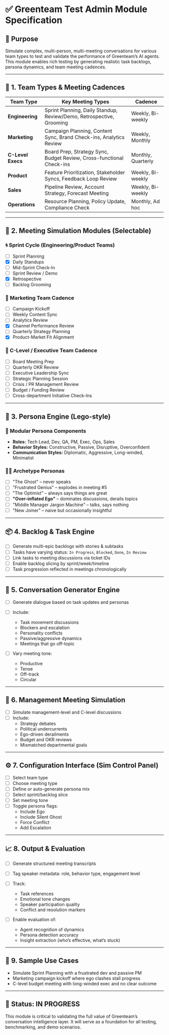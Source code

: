 # ✅ Greenteam Test Admin Module Specification

## 🎯 Purpose

Simulate complex, multi-person, multi-meeting conversations for various team types to test and validate the performance of Greenteam’s AI agents. This module enables rich testing by generating realistic task backlogs, persona dynamics, and team meeting cadences.

---

## 🧭 1. Team Types & Meeting Cadences

| **Team Type**    | **Key Meeting Types**                                                   | **Cadence**              |
|------------------|-------------------------------------------------------------------------|--------------------------|
| **Engineering**  | Sprint Planning, Daily Standup, Review/Demo, Retrospective, Grooming    | Weekly, Bi-weekly        |
| **Marketing**    | Campaign Planning, Content Sync, Brand Check-ins, Analytics Review      | Weekly, Monthly          |
| **C-Level Execs**| Board Prep, Strategy Sync, Budget Review, Cross-functional Check-ins    | Monthly, Quarterly       |
| **Product**      | Feature Prioritization, Stakeholder Syncs, Feedback Loop Review         | Weekly, Bi-weekly        |
| **Sales**        | Pipeline Review, Account Strategy, Forecast Meeting                     | Weekly, Bi-weekly        |
| **Operations**   | Resource Planning, Policy Update, Compliance Check                      | Monthly, Ad hoc          |

---

## 🧱 2. Meeting Simulation Modules (Selectable)

### 🌀 Sprint Cycle (Engineering/Product Teams)
- [ ] Sprint Planning  
- [x] Daily Standups  
- [ ] Mid-Sprint Check-In  
- [ ] Sprint Review / Demo  
- [x] Retrospective  
- [ ] Backlog Grooming  

### 🎯 Marketing Team Cadence
- [ ] Campaign Kickoff  
- [ ] Weekly Content Sync  
- [ ] Analytics Review  
- [x] Channel Performance Review  
- [ ] Quarterly Strategy Planning  
- [x] Product-Market Fit Alignment  

### 🧠 C-Level / Executive Team Cadence
- [ ] Board Meeting Prep  
- [ ] Quarterly OKR Review  
- [ ] Executive Leadership Sync  
- [ ] Strategic Planning Session  
- [ ] Crisis / PR Management Review  
- [ ] Budget / Funding Review  
- [ ] Cross-department Initiative Check-Ins  

---

## 🧩 3. Persona Engine (Lego-style)

### 🔧 Modular Persona Components
- **Roles:** Tech Lead, Dev, QA, PM, Exec, Ops, Sales  
- **Behavior Styles:** Constructive, Passive, Disruptive, Overconfident  
- **Communication Styles:** Diplomatic, Aggressive, Long-winded, Minimalist  

### 🧍‍♂️ Archetype Personas
- [ ] "The Ghost" – never speaks  
- [ ] "Frustrated Genius" – explodes in meeting #5  
- [ ] "The Optimist" – always says things are great  
- [ ] **"Over-inflated Ego"** – dominates discussions, derails topics  
- [ ] "Middle Manager Jargon Machine" – talks, says nothing  
- [ ] "New Joiner" – naive but occasionally insightful  

---

## 📦 4. Backlog & Task Engine

- [ ] Generate multi-epic backlogs with stories & subtasks  
- [ ] Tasks have varying status: `In Progress`, `Blocked`, `Done`, `In Review`  
- [ ] Link tasks to meeting discussions via ticket IDs  
- [ ] Enable backlog slicing by sprint/week/timeline  
- [ ] Task progression reflected in meetings chronologically  

---

## 💬 5. Conversation Generator Engine

- [ ] Generate dialogue based on task updates and personas  
- [ ] Include:
  - Task movement discussions  
  - Blockers and escalation  
  - Personality conflicts  
  - Passive/aggressive dynamics  
  - Meetings that go off-topic  

- [ ] Vary meeting tone:
  - Productive  
  - Tense  
  - Off-track  
  - Circular  

---

## 🧠 6. Management Meeting Simulation

- [ ] Simulate management-level and C-level discussions  
- [ ] Include:
  - Strategy debates  
  - Political undercurrents  
  - Ego-driven derailments  
  - Budget and OKR reviews  
  - Mismatched departmental goals  

---

## ⚙️ 7. Configuration Interface (Sim Control Panel)

- [ ] Select team type  
- [ ] Choose meeting type  
- [ ] Define or auto-generate persona mix  
- [ ] Select sprint/backlog slice  
- [ ] Set meeting tone  
- [ ] Toggle persona flags:
  - Include Ego  
  - Include Silent Ghost  
  - Force Conflict  
  - Add Escalation  

---

## 📈 8. Output & Evaluation

- [ ] Generate structured meeting transcripts  
- [ ] Tag speaker metadata: role, behavior type, engagement level  
- [ ] Track:
  - Task references  
  - Emotional tone changes  
  - Speaker participation quality  
  - Conflict and resolution markers  

- [ ] Enable evaluation of:
  - Agent recognition of dynamics  
  - Persona detection accuracy  
  - Insight extraction (who’s effective, what’s stuck)

---

## 🧪 9. Sample Use Cases

- Simulate Sprint Planning with a frustrated dev and passive PM  
- Marketing campaign kickoff where ego clashes stall progress  
- C-level budget meeting with long-winded exec and no clear outcome  

---

## 📍 Status: IN PROGRESS

This module is critical to validating the full value of Greenteam’s conversation intelligence layer. It will serve as a foundation for all testing, benchmarking, and demo scenarios.

